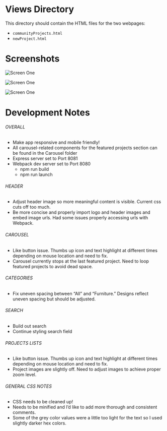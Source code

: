 Views Directory
===============

This directory should contain the HTML files for the two webpages:
- `communityProjects.html`
- `newProject.html`

Screenshots
===========
![Screen One](http://i.imgur.com/DmlCarz.png")

![Screen One](http://i.imgur.com/xXrgxac.png")

![Screen One](http://i.imgur.com/6XjXg1j.png)

Development Notes
=================
###### OVERALL
- Make app responsive and mobile friendly!
- All carousel-related components for the featured projects section can be found in the Carousel folder
- Express server set to Port 8081
- Webpack dev server set to Port 8080
  - npm run build
  - npm run launch

###### HEADER
- Adjust header image so more meaningful content is visible. Current css cuts off too much.
- Be more concise and properly import logo and header images and embed image urls. Had some issues properly accessing urls with Webpack.

###### CAROUSEL
- Like button issue. Thumbs up icon and text highlight at different times depending on mouse location and need to fix.
- Carousel currently stops at the last featured project. Need to loop featured projects to avoid dead space.

###### CATEGORIES
- Fix uneven spacing between “All” and “Furniture.” Designs reflect uneven spacing but should be adjusted.

###### SEARCH
- Build out search
- Continue styling search field

###### PROJECTS LISTS
- Like button issue. Thumbs up icon and text highlight at different times depending on mouse location and need to fix.
- Project images are slightly off. Need to adjust images to achieve proper zoom level.

###### GENERAL CSS NOTES
- CSS needs to be cleaned up!
- Needs to be minified and I’d like to add more thorough and consistent comments.
- Some of the grey color values were a little too light for the text so I used slightly darker hex colors.
